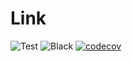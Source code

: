 # Link
![Test](https://github.com/cblessing24/link/workflows/Test/badge.svg)
![Black](https://github.com/cblessing24/link/workflows/Black/badge.svg)
[![codecov](https://codecov.io/gh/cblessing24/link/branch/master/graph/badge.svg?token=94RHFeL75V)](https://codecov.io/gh/cblessing24/link)
